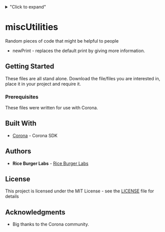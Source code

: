 <details>
<summary>"Click to expand"</summary>
this is hidden
</details>

# miscUtilities
Random pieces of code that might be helpful to people

 - newPrint - replaces the default print by giving more information.

## Getting Started

These files are all stand alone.  Download the file/files you are interested in, place it in your project and require it.

### Prerequisites

These files were written for use with Corona.  

## Built With
* [Corona](https://coronalabs.com/) - Corona SDK

## Authors

* **Rice Burger Labs** - [Rice Burger Labs](http://www.riceburgerlabs.com)

## License

This project is licensed under the MIT License - see the [LICENSE](LICENSE) file for details

## Acknowledgments
* Big thanks to the Corona community.
<!--stackedit_data:
eyJoaXN0b3J5IjpbLTEyOTQwMzU3MDBdfQ==
-->
<!--stackedit_data:
eyJoaXN0b3J5IjpbLTE1MDIzODkwNDhdfQ==
-->